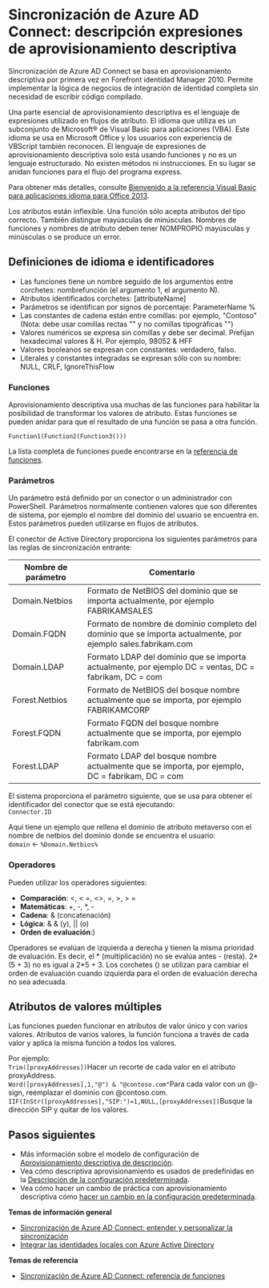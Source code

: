 <properties
    pageTitle="Sincronización de Azure AD Connect: descripción expresiones de aprovisionamiento descriptiva | Microsoft Azure"
    description="Explica las expresiones de aprovisionamiento descriptiva."
    services="active-directory"
    documentationCenter=""
    authors="andkjell"
    manager="femila"
    editor=""/>

<tags
    ms.service="active-directory"
    ms.workload="identity"
    ms.tgt_pltfrm="na"
    ms.devlang="na"
    ms.topic="article"
    ms.date="08/31/2016"
    ms.author="markusvi;andkjell"/>


# <a name="azure-ad-connect-sync-understanding-declarative-provisioning-expressions"></a>Sincronización de Azure AD Connect: descripción expresiones de aprovisionamiento descriptiva
Sincronización de Azure AD Connect se basa en aprovisionamiento descriptiva por primera vez en Forefront identidad Manager 2010. Permite implementar la lógica de negocios de integración de identidad completa sin necesidad de escribir código compilado.

Una parte esencial de aprovisionamiento descriptiva es el lenguaje de expresiones utilizado en flujos de atributo. El idioma que utiliza es un subconjunto de Microsoft® de Visual Basic para aplicaciones (VBA). Este idioma se usa en Microsoft Office y los usuarios con experiencia de VBScript también reconocen. El lenguaje de expresiones de aprovisionamiento descriptiva solo está usando funciones y no es un lenguaje estructurado. No existen métodos ni instrucciones. En su lugar se anidan funciones para el flujo del programa express.

Para obtener más detalles, consulte [Bienvenido a la referencia Visual Basic para aplicaciones idioma para Office 2013](https://msdn.microsoft.com/library/gg264383.aspx).

Los atributos están inflexible. Una función sólo acepta atributos del tipo correcto. También distingue mayúsculas de minúsculas. Nombres de funciones y nombres de atributo deben tener NOMPROPIO mayúsculas y minúsculas o se produce un error.

## <a name="language-definitions-and-identifiers"></a>Definiciones de idioma e identificadores

- Las funciones tiene un nombre seguido de los argumentos entre corchetes: nombrefunción (el argumento 1, el argumento N).
- Atributos identificados corchetes: [attributeName]
- Parámetros se identifican por signos de porcentaje: ParameterName %
- Las constantes de cadena están entre comillas: por ejemplo, "Contoso" (Nota: debe usar comillas rectas "" y no comillas tipográficas "")
- Valores numéricos se expresa sin comillas y debe ser decimal. Prefijan hexadecimal valores & H. Por ejemplo, 98052 & HFF
- Valores booleanos se expresan con constantes: verdadero, falso.
- Literales y constantes integradas se expresan sólo con su nombre: NULL, CRLF, IgnoreThisFlow

### <a name="functions"></a>Funciones
Aprovisionamiento descriptiva usa muchas de las funciones para habilitar la posibilidad de transformar los valores de atributo. Estas funciones se pueden anidar para que el resultado de una función se pasa a otra función.

`Function1(Function2(Function3()))`

La lista completa de funciones puede encontrarse en la [referencia de funciones](active-directory-aadconnectsync-functions-reference.md).

### <a name="parameters"></a>Parámetros
Un parámetro está definido por un conector o un administrador con PowerShell. Parámetros normalmente contienen valores que son diferentes de sistema, por ejemplo el nombre del dominio del usuario se encuentra en. Estos parámetros pueden utilizarse en flujos de atributos.

El conector de Active Directory proporciona los siguientes parámetros para las reglas de sincronización entrante:

| Nombre de parámetro | Comentario |
| --- | --- |
| Domain.Netbios | Formato de NetBIOS del dominio que se importa actualmente, por ejemplo FABRIKAMSALES |
| Domain.FQDN | Formato de nombre de dominio completo del dominio que se importa actualmente, por ejemplo sales.fabrikam.com |
| Domain.LDAP | Formato LDAP del dominio que se importa actualmente, por ejemplo DC = ventas, DC = fabrikam, DC = com |
| Forest.Netbios | Formato de NetBIOS del bosque nombre actualmente que se importa, por ejemplo FABRIKAMCORP |
| Forest.FQDN | Formato FQDN del bosque nombre actualmente que se importa, por ejemplo fabrikam.com |
| Forest.LDAP | Formato LDAP del bosque nombre actualmente que se importa, por ejemplo, DC = fabrikam, DC = com |

El sistema proporciona el parámetro siguiente, que se usa para obtener el identificador del conector que se está ejecutando:  
`Connector.ID`

Aquí tiene un ejemplo que rellena el dominio de atributo metaverso con el nombre de netbios del dominio donde se encuentra el usuario:  
`domain` <- `%Domain.Netbios%`

### <a name="operators"></a>Operadores
Pueden utilizar los operadores siguientes:

- **Comparación**: <, < =, <>, =, >, > =
- **Matemáticas**: +, -, \*, -
- **Cadena**: & (concatenación)
- **Lógica**: & & (y), || (o)
- **Orden de evaluación**:)

Operadores se evalúan de izquierda a derecha y tienen la misma prioridad de evaluación. Es decir, el \* (multiplicación) no se evalúa antes - (resta). 2\*(5 + 3) no es igual a 2\*5 + 3. Los corchetes () se utilizan para cambiar el orden de evaluación cuando izquierda para el orden de evaluación derecha no sea adecuada.

## <a name="multi-valued-attributes"></a>Atributos de valores múltiples
Las funciones pueden funcionar en atributos de valor único y con varios valores. Atributos de varios valores, la función funciona a través de cada valor y aplica la misma función a todos los valores.

Por ejemplo:  
`Trim([proxyAddresses])`Hacer un recorte de cada valor en el atributo proxyAddress.  
`Word([proxyAddresses],1,"@") & "@contoso.com"`Para cada valor con un @-sign, reemplazar el dominio con @contoso.com.  
`IIF(InStr([proxyAddresses],"SIP:")=1,NULL,[proxyAddresses])`Busque la dirección SIP y quitar de los valores.

## <a name="next-steps"></a>Pasos siguientes

- Más información sobre el modelo de configuración de [Aprovisionamiento descriptiva de descripción](active-directory-aadconnectsync-understanding-declarative-provisioning.md).
- Vea cómo descriptiva aprovisionamiento es usados de predefinidas en la [Descripción de la configuración predeterminada](active-directory-aadconnectsync-understanding-default-configuration.md).
- Vea cómo hacer un cambio de práctica con aprovisionamiento descriptiva cómo [hacer un cambio en la configuración predeterminada](active-directory-aadconnectsync-change-the-configuration.md).

**Temas de información general**

- [Sincronización de Azure AD Connect: entender y personalizar la sincronización](active-directory-aadconnectsync-whatis.md)
- [Integrar las identidades locales con Azure Active Directory](active-directory-aadconnect.md)

**Temas de referencia**

- [Sincronización de Azure AD Connect: referencia de funciones](active-directory-aadconnectsync-functions-reference.md)
